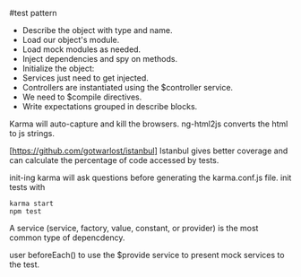 #test pattern
- Describe the object with type and name.
- Load our object's module.
- Load mock modules as needed.
- Inject dependencies and spy on methods.
- Initialize the object:
- Services just need to get injected.
- Controllers are instantiated using the $controller service.
- We need to $compile directives.
- Write expectations grouped in describe blocks.

Karma will auto-capture and kill the browsers. 
ng-html2js converts the html to js strings. 

[https://github.com/gotwarlost/istanbul] Istanbul gives better coverage and can calculate the percentage of code accessed by tests. 

init-ing karma will ask questions before generating the karma.conf.js file. init tests with 
```
karma start
npm test
```

A service (service, factory, value, constant, or provider) is the most common type of depencdency. 

user beforeEach() to use the $provide service to present mock services to the test. 